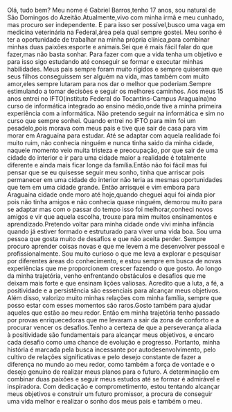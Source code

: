 Olá, tudo bem? Meu nome é Gabriel Barros,tenho 17 anos, sou natural de São Domingos do Azeitão.Atualmente,vivo com minha irmã e meu cunhado, mas procuro ser independente. E para isso ser possível,busco uma vaga em medicina veterinária na Federal,área pela qual sempre gostei. Meu sonho é ter a oportunidade de trabalhar na minha própria clínica,para combinar minhas duas paixões:esporte e animais.Sei que é mais fácil falar do que fazer,mas não basta sonhar. Para fazer com que a vida tenha um objetivo e para isso sigo estudando até conseguir se formar e executar minhas habilidades. Meus pais sempre foram muito rígidos e sempre quiseram que seus filhos conseguissem ser alguém na vida, mas também com muito amor,eles sempre lutaram para nos dar o melhor que poderiam.Sempre estimulando a tomar decisões e seguir os melhores caminhos. Aos meus 15 anos entrei no IFTO(instituto Federal do Tocantins-Campus Araguaína)no curso de informática integrado ao ensino médio,onde tive a minha primeira experiência com a informática. Não pretendo seguir na informática e sim no curso que sempre sonhei. Quando entrei no IFTO para mim foi um pesadelo,pois morava com meus pais e tive que sair de casa para vim morar em Araguaína para estudar. Até se adaptar com aquela realidade foi muito ruim, não conhecia ninguém e nunca tinha saido da minha cidade, naquele momento veio muita tristeza e preocupação, por que sair de uma cidade do interior e ir para uma cidade maior a realidade é totalmente diferente e ainda mais ficar longe da família.Então não foi fácil mas fui pensar que se eu quisesse seguir meu sonho, tinha que arriscar pois permanecer em uma cidade do interior não teria as mesmas oportunidades que tem em uma cidade grande. Então arrisquei e vim embora para Araguaína cidade onde moro até hoje,quando cheguei aqui foi ainda pior pois não tinha amigos e não conhecia quase ninguém, demorou muito para se adaptar mas com o passar do tempo isso foi melhorar,conheci novos amigos e vir que aquela escolha, trouxe para mim muitos ensinamentos e aprendizado.Pretendo voltar para minha cidade onde vivi minha infância quando já estiver formado e estruturado para viver uma vida boa. Sou uma pessoa que gosta muito de desafios e que não aceita perder. Sempre procuro aprender coisas novas e que me levem a me desenvolver pessoal e profissionalmente. Sou muito curioso o que me leva a explorar e pesquisar por diferentes áreas do conhecimento, e estou sempre em busca de novas experiências que me proporcionem crescer fazendo o que gosto. Ao longo da minha trajetória, venho enfrentando obstáculos e desafios que me deixam mais forte e que ensinam lições valiosas. Acredito que a luta, a fé, a positividade e a persistência são essenciais para alcançar meus objetivos. Além disso, valorizo ​​​​muito minhas relações com minha família, sempre que posso estar com esses momentos são raros.Gosto também para ajudar aqueles que estão ao meu redor. Então em minha trajetória tenho passado por provas enriquecedoras que me levaram a sair da zona de conforto e a procurar vencer os desafios.Tenho a certeza de que a perseverança aliada à positividade são fundamentais para alcançar meus objetivos, e encaro cada desafio como uma chance de evolução e progresso. Portanto, minha história é marcada pela busca incessante por autodesenvolvimento, pelo cultivo de relações significativas e pelo desejo constante de fazer a diferença no mundo ao meu redor, como também a força de vontade e o desejo genuíno de realizar meus planos para o futuro. A determinação em combinar duas paixões e seguir meus estudos até se formar é admirável e inspiradora. Com dedicação e comprometimento, estou tentando alcançar meus objetivos e construir um futuro promissor, a procura de conseguir uma vida melhor e realizar o sonho dos meus pais e também o meu.






